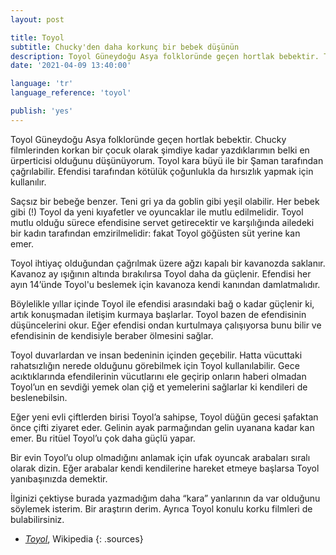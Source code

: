 ```yaml
---
layout: post

title: Toyol
subtitle: Chucky'den daha korkunç bir bebek düşünün
description: Toyol Güneydoğu Asya folkloründe geçen hortlak bebektir. Toyol kara büyü ile bir Şaman tarafından çağrılabilir. Efendisi tarafından kötülük çounlukla da hırsızlık yapmak için kullanılır.
date: '2021-04-09 13:40:00'

language: 'tr'
language_reference: 'toyol'

publish: 'yes'
---
```


Toyol Güneydoğu Asya folkloründe geçen hortlak bebektir. Chucky filmlerinden korkan bir çocuk olarak şimdiye kadar yazdıklarımın belki en ürperticisi olduğunu düşünüyorum. Toyol kara büyü ile bir Şaman tarafından çağrılabilir. Efendisi tarafından kötülük çoğunlukla da hırsızlık yapmak için kullanılır.

Saçsız bir bebeğe benzer. Teni gri ya da goblin gibi yeşil olabilir. Her bebek gibi (!) Toyol da  yeni kıyafetler ve oyuncaklar ile mutlu edilmelidir. Toyol mutlu olduğu sürece efendisine servet getirecektir ve karşılığında ailedeki bir kadın tarafından emzirilmelidir: fakat Toyol göğüsten süt yerine kan emer.

Toyol ihtiyaç olduğundan çağrılmak üzere ağzı kapalı bir kavanozda saklanır. Kavanoz ay ışığının altında bırakılırsa Toyol daha da güçlenir. Efendisi her ayın 14’ünde Toyol'u beslemek için kavanoza kendi kanından damlatmalıdır.

Böylelikle yıllar içinde Toyol ile efendisi arasındaki bağ o kadar güçlenir ki, artık konuşmadan iletişim kurmaya başlarlar. Toyol bazen de efendisinin düşüncelerini okur. Eğer efendisi ondan kurtulmaya çalışıyorsa bunu bilir ve efendisinin de kendisiyle beraber ölmesini sağlar.

Toyol duvarlardan ve insan bedeninin içinden geçebilir. Hatta vücuttaki rahatsızlığın nerede olduğunu görebilmek için Toyol kullanılabilir. Gece acıktıklarında efendilerinin vücutlarını ele geçirip onların haberi olmadan Toyol’un en sevdiği yemek olan çiğ et yemelerini sağlarlar ki kendileri de beslenebilsin.

Eğer yeni evli çiftlerden birisi Toyol’a sahipse, Toyol düğün gecesi şafaktan önce çifti ziyaret eder. Gelinin ayak parmağından gelin uyanana kadar kan emer. Bu ritüel Toyol’u çok daha güçlü yapar.

Bir evin Toyol’u olup olmadığını anlamak için ufak oyuncak arabaları sıralı olarak dizin. Eğer arabalar kendi kendilerine hareket etmeye başlarsa Toyol yanıbaşınızda demektir.

İlginizi çektiyse burada yazmadığım daha “kara” yanlarının da var olduğunu söylemek isterim. Bir araştırın derim. Ayrıca Toyol konulu korku filmleri de bulabilirsiniz.


+ *[Toyol](https://en.wikipedia.org/wiki/Toyol)*, Wikipedia
{: .sources}
